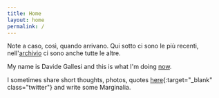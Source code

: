 ```yaml
---
title: Home
layout: home
permalink: /
---
```

Note a caso, così, quando arrivano.
Qui sotto ci sono le più recenti, nell'[archivio](/archive) ci sono anche tutte le altre.

My name is Davide Gallesi and this is what I'm doing [now](/now).

I sometimes share short thoughts, photos, quotes [here](https://www.twitter.com/davidegallesi){:target="_blank" class="twitter"} and write some Marginalia.
